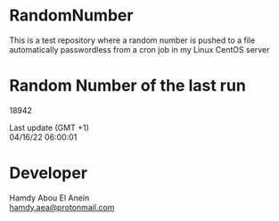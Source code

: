 # RandomNumber    
This is a test repository where a random number is pushed to a file automatically passwordless from a cron job in my Linux CentOS server    
# Random Number of the last run   
18942
      
Last update (GMT +1)    
04/16/22 06:00:01
# Developer    
Hamdy Abou El Anein   
hamdy.aea@protonmail.com

